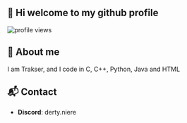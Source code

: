 
## 👋 Hi welcome to my github profile 

![profile views](https://komarev.com/ghpvc/?username=Trakser&color=blue)


## 💫 About me 

I am Trakser, and I code in C, C++, Python, Java and HTML


## 📬 Contact

- **Discord**: derty.niere


